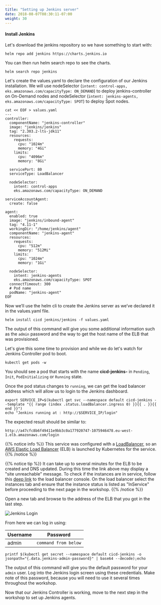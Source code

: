 ```yaml
---
title: "Setting up Jenkins server"
date: 2018-08-07T08:30:11-07:00
weight: 30
---
```


#### Install Jenkins

Let's download the jenkins repository so we have something to start with:

```
helm repo add jenkins https://charts.jenkins.io
```

You can then run helm search repo to see the charts.

```
helm search repo jenkins
```

Let's create the values.yaml to declare the configuration of our Jenkins installation. We will use nodeSelector (`intent: control-apps, eks.amazonaws.com/capacityType: ON_DEMAND`) to deploy jenkins-controller on On-Demand nodes and nodeSelector (`intent: jenkins-agents, eks.amazonaws.com/capacityType: SPOT`) to deploy Spot nodes. 

```
cat << EOF > values.yaml
---
controller:
  componentName: "jenkins-controller"
  image: "jenkins/jenkins"
  tag: "2.303.2-lts-jdk11"
  resources:
    requests:
      cpu: "1024m"
      memory: "4Gi"
    limits:
      cpu: "4096m"
      memory: "8Gi"

  servicePort: 80
  serviceType: LoadBalancer

  nodeSelector:
    intent: control-apps
    eks.amazonaws.com/capacityType: ON_DEMAND

serviceAccountAgent:
  create: false

agent:
  enabled: true
  image: "jenkins/inbound-agent"
  tag: "4.11-1"
  workingDir: "/home/jenkins/agent"
  componentName: "jenkins-agent"
  resources:
    requests:
      cpu: "512m"
      memory: "512Mi"
    limits:
      cpu: "1024m"
      memory: "1Gi"

  nodeSelector:
    intent: jenkins-agents
    eks.amazonaws.com/capacityType: SPOT
  connectTimeout: 300
  # Pod name
  podName: "jenkins-agent"
EOF

```

Now we’ll use the helm cli to create the Jenkins server as we’ve declared it in the values.yaml file.

```
helm install cicd jenkins/jenkins -f values.yaml
```


The output of this command will give you some additional information such as the
`admin` password and the way to get the host name of the ELB that was
provisioned.

Let's give this some time to provision and while we do let's watch for Jenkins Controller pod
to boot.

```
kubectl get pods -w
```

You should see a pod that starts with the name **cicd-jenkins-** in `Pending`, `Init`, `PodInitializing` or `Running` state.

Once the pod status changes to `running`, we can get the load balancer address which will allow us to login to the Jenkins dashboard.

```
export SERVICE_IP=$(kubectl get svc --namespace default cicd-jenkins --template "{{ range (index .status.loadBalancer.ingress 0) }}{{ . }}{{ end }}")
echo "Jenkins running at : http://$SERVICE_IP/login"
```

The expected result should be similar to:
```
http://a47cfc8b6f49411e9bb3c0a177920747-1075946478.eu-west-1.elb.amazonaws.com/login
```

{{% notice info %}}
This service was configured with a [LoadBalancer](https://kubernetes.io/docs/tasks/access-application-cluster/create-external-load-balancer/), so an [AWS Elastic Load Balancer](https://aws.amazon.com/elasticloadbalancing/) (ELB) is launched by Kubernetes for the service.
{{% /notice %}}

{{% notice tip %}}
It can take up to several minutes for the ELB to be created and DNS updated. During this time the link above may display a "site unreachable" message. To check if the instances are in service, follow this [deep link](https://console.aws.amazon.com/ec2/v2/home?#LoadBalancers:tag:kubernetes.io/service-name=default/cicd-jenkins;sort=loadBalancerName) to the load balancer console. On the load balancer select the instances tab and ensure that the instance status is listed as "InService" before proceeding to the next page in the workshop. 
{{% /notice %}}


Open a new tab and browse to the address of the ELB that you got in the last step.

![Jenkins Login](/images/jenkinslogin.png)

From here we can log in using:

| Username | Password             |
|----------|----------------------|
| admin    | `command from below` |


```
printf $(kubectl get secret --namespace default cicd-jenkins -o jsonpath="{.data.jenkins-admin-password}" | base64 --decode);echo
```

The output of this command will give you the default password for your `admin`
user. Log into the Jenkins login screen using these credentials. Make note of this password, because you will need to use it several times throughout the workshop.

Now that our Jenkins Controller is working, move to the next step in the workshop to set up Jenkins agents.
